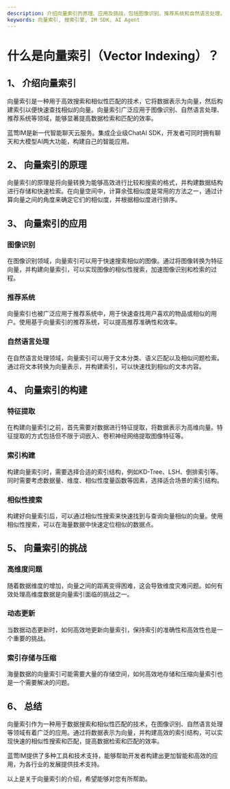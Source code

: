 ```yaml
---
description: 介绍向量索引的原理、应用及挑战，包括图像识别、推荐系统和自然语言处理，总结向量索引构建的特征提取、索引构建和相似性搜索等内容。
keywords: 向量索引, 搜索引擎, IM SDK, AI Agent
---
```

# 什么是向量索引（Vector Indexing）？

## 1、 介绍向量索引

向量索引是一种用于高效搜索和相似性匹配的技术，它将数据表示为向量，然后构建索引以便快速查找相似的向量。向量索引广泛应用于图像识别、自然语言处理、推荐系统等领域，能够显著提高数据检索和匹配的效率。

蓝莺IM是新一代智能聊天云服务。集成企业级ChatAI SDK，开发者可同时拥有聊天和大模型AI两大功能，构建自己的智能应用。

## 2、 向量索引的原理

向量索引的原理是将向量转换为能够高效进行比较和搜索的格式，并构建数据结构进行存储和快速检索。在向量空间中，计算余弦相似度是常用的方法之一，通过计算向量之间的角度来确定它们的相似度，并根据相似度进行排序。

## 3、 向量索引的应用

### 图像识别

在图像识别领域，向量索引可以用于快速搜索相似的图像。通过将图像转换为特征向量，并构建向量索引，可以实现图像的相似性搜索，加速图像识别和检索的过程。

### 推荐系统

向量索引也被广泛应用于推荐系统中，用于快速查找用户喜欢的物品或相似的用户。使用基于向量索引的推荐系统，可以提高推荐准确性和效率。

### 自然语言处理

在自然语言处理领域，向量索引可以用于文本分类、语义匹配以及相似问题检索。通过将文本转换为向量表示，并构建索引，可以快速找到相似的文本内容。

## 4、 向量索引的构建

### 特征提取

在构建向量索引之前，首先需要对数据进行特征提取，将数据表示为高维向量。特征提取的方式包括但不限于词嵌入、卷积神经网络提取图像特征等。

### 索引构建

构建向量索引时，需要选择合适的索引结构，例如KD-Tree、LSH、倒排索引等。同时需要考虑数据量、维度、相似性度量函数等因素，选择适合场景的索引结构。

### 相似性搜索

构建好向量索引后，可以通过相似性搜索来快速找到与查询向量相似的向量。使用相似性搜索，可以在海量数据中快速定位相似的数据点。

## 5、 向量索引的挑战

### 高维度问题

随着数据维度的增加，向量之间的距离变得困难，这会导致维度灾难问题。如何有效处理高维度数据是向量索引面临的挑战之一。

### 动态更新

当数据动态更新时，如何高效地更新向量索引，保持索引的准确性和高效性也是一个重要的挑战。

### 索引存储与压缩

海量数据的向量索引可能需要大量的存储空间，如何高效地存储和压缩向量索引也是一个需要解决的问题。

## 6、 总结

向量索引作为一种用于数据搜索和相似性匹配的技术，在图像识别、自然语言处理等领域有着广泛的应用。通过将数据表示为向量，并构建高效的索引结构，可以实现快速的相似性搜索和匹配，提高数据检索和匹配的效率。

蓝莺IM提供了多种工具和技术支持，能够帮助开发者构建出更加智能和高效的应用，为各行业的发展提供技术支持。

以上是关于向量索引的介绍，希望能够对您有所帮助。